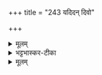 +++
title = "243 यदिदन् दिवो"

+++


<details><summary>मूलम्</summary>

यदि॒दन् दि॒वो यद॒दᳶ पृ॑थि॒व्याः ।   
स॒व्ँवि॒दा॒ने रोद॑सी सम्बभू॒वतुः॑ ॥23॥  
तयोः᳚ पृ॒ष्ठे सी॑दतु जा॒तवे॑दाः ।   
श॒म्भूᳶ प्र॒जाभ्य॑स् त॒नुवे᳚ स्यो॒नः ।
</details>

<details><summary>भट्टभास्कर-टीका</summary>

यदिदं उषाख्यं दिवो यज्ञियं पृथिव्यां वर्तते यस्माद्धेतोः यस्माच्च अदः कृष्णाख्यं पृथिव्या यज्ञियं दिवि चन्द्रमसि च स्थितमभूत् संविदाने पूर्वविश्लेषकाले समयं कुर्वाणे रोदसी द्यावापृथिव्यौ संबभूवतुः । तयोः रोदस्योः पृष्ठे पृष्ठभूते मध्यप्रदेशे आहवनीयाख्ये जातवोदाः सीदतु अधितिष्ठतु । कथंभूतः प्रजाभ्यः षष्ठ्यर्थे चतुर्थी । प्रजानां तनुवे शरीरार्थम् स्योनः सुखकरः । शं भावयतीति क्विप् 'बहुलमन्यत्रापि'इति णिलुक् ॥
</details>

<details><summary>मूलम्</summary>

प्रा॒णन् त्वा॒ऽमृत॒ आ द॑धामि ।  
अ॒न्ना॒दम॒न्नाद्या॑य ।
गो॒प्तार॒ङ्गुप्त्यै᳚ ।
</details>